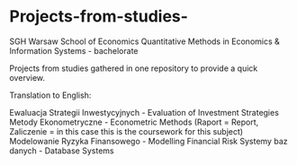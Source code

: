 # Projects-from-studies-
SGH Warsaw School of Economics Quantitative Methods in Economics &amp; Information Systems - bachelorate

Projects from studies gathered in one repository to provide a quick overview.

Translation to English:

Ewaluacja Strategii Inwestycyjnych - Evaluation of Investment Strategies
Metody Ekonometryczne - Econometric Methods (Raport = Report, Zaliczenie = in this case this is the coursework for this subject)
Modelowanie Ryzyka Finansowego - Modelling Financial Risk
Systemy baz danych - Database Systems
